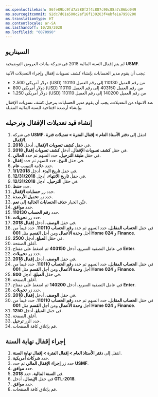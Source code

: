 ```yaml
---
ms.openlocfilehash: 86fe89bc9fd7a580f2f4c887c90c08a7c06bd049
ms.sourcegitcommit: 92dc7d01a500c2ef16f130203f4ebfe1a7950200
ms.translationtype: HT
ms.contentlocale: ar-SA
ms.lasthandoff: 10/28/2020
ms.locfileid: "6070990"
---
```

## <a name="scenario"></a>السيناريو

لم يتم إقفال السنة المالية 2018 في شركة بيانات العروض التوضيحية **USMF‎**.

يجب أن يقوم مدير الحسابات بإنشاء كشف تسويات إقفال وإجراء التعديلات الآتية:

-   2،500 دولار أمريكي (USD) من رقم العميل 110130 إلى رقم العميل 110110
-   800 دولار أمريكي (USD) من رقم العميل 403150 إلى رقم العميل 110110
-   1،250 دولار أمريكي (USD) من رقم العميل 140200 إلى رقم العميل 110110


عند الانتهاء من التعديلات، يجب أن يقوم مدير الحسابات بترحيل كشف تسويات الإقفال وإنشاء أرصدة افتتاحية للسنة المالية المقبلة.

## <a name="create-and-post-a-closing-adjustment-entry"></a>إنشاء قيد تعديلات الإقفال وترحيله

1.  في شركة **USMF‎**، انتقل إلى **دفتر الأستاذ العام > إقفال الفترة > تعديلات فترة الإقفال**.
2.  في حقل **كشف تسويات الإقفال**، أدخل **2018**.
3.  في حقل **كشف تسويات الإقفال**، أدخل **كشف تسويات إقفال 2018**.
4.  في حقل **طبقة الترحيل**، حدد السهم ثم حدد **الحالي**.
5.  في حقل **النوع**، حدد السهم ثم حدد **إقفال**.
6.  حدد علامة التبويب **عام**.
7.  في حقل **تاريخ البدء**، أدخِل **1/1/2018**.
8.  في حقل **تاريخ الانتهاء**، أدخِل **12/31/2018**.
9.  في حقل **الترحيل**، أدخِل **12/31/2018**.
10. حدد **حفظ**.
11. حدد زر **حسابات الإقفال**.
12. حدد زر **تحميل الأرصدة**.
13. عيِّن الخيار **حذف الحسابات الحالية** إلى **نعم**.
14. حدد **موافق**.
15. حدد **رقم الحساب 110130**.
16. حدد زر **تحويلات**.
17. في حقل **الوصف**، أدخل **إقفال 2018**.
18. في حقل **الحساب المقابل**، حدد السهم ثم حدد **رقم الحساب 110110**. حدد قيماً من أجل **وحدة الأعمال** ومن أجل **القسم** مثل **001 Home** و **024 Finance**.
19. في حقل **المبلغ**، أدخِل **2500**.
20. أغلق الصفحة.
21. في عامل التصفية السريع، أدخل **403150** ثم اضغط على مفتاح **Enter‎**.
22. حدد زر **تحويلات**.
23. في حقل **الوصف**، أدخل **إقفال 2018**.
24. في حقل **الحساب المقابل**، حدد السهم ثم حدد **رقم الحساب 110110**. حدد قيماً من أجل **وحدة الأعمال** ومن أجل **القسم** مثل **001 Home** و **024 Finance**.
25. في حقل **المبلغ**، أدخِل **800**.
26. أغلق الصفحة.
27. في عامل التصفية السريع، أدخل **140200** ثم اضغط على مفتاح **Enter‎**.
28. حدد زر **تحويلات**.
29. في حقل **الوصف**، أدخل **إقفال 2018**.
30. في حقل **الحساب المقابل**، حدد السهم ثم حدد **رقم الحساب 110110**. حدد قيماً من أجل **وحدة الأعمال** ومن أجل **القسم** مثل **001 Home** و **024 Finance**.
31. في حقل **المبلغ**، أدخِل **1250**.
32. أغلق الصفحة.
33. حدد الزر **ترحيل**.
34. قم بإغلاق كافة الصفحات.

## <a name="perform-the-year-end-close"></a>إجراء إقفال نهاية السنة

1.  انتقل إلى **دفتر الأستاذ العام > إقفال الفترة > إقفال نهاية السنة**.
2.  حدد **شركات أمريكية**.
3.  حدد زر **إجراء الإقفال المالي** ثم حدد **USMF**.
4.  حدد **موافق**.
5.  في **السنة المالية**، حدد **2018**.
6.  في حقل **الإيصال‬**، أدخل **GTL-2018**.
7.  حدد **موافق**.
8.  قم بإغلاق كافة الصفحات.
